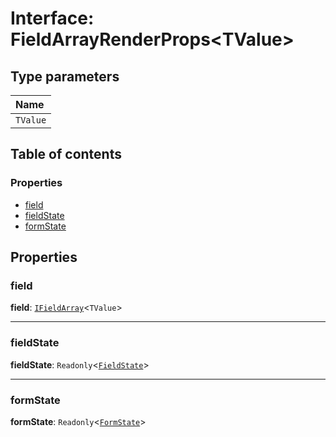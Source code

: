 # Interface: FieldArrayRenderProps\<TValue>

## Type parameters

| Name |
| :------ |
| `TValue` |

## Table of contents

### Properties

* [field](/auto-docs/free-layout-editor/interfaces/FieldArrayRenderProps.md#field)
* [fieldState](/auto-docs/free-layout-editor/interfaces/FieldArrayRenderProps.md#fieldstate)
* [formState](/auto-docs/free-layout-editor/interfaces/FieldArrayRenderProps.md#formstate)

## Properties

### field

**field**: [`IFieldArray`](/auto-docs/free-layout-editor/interfaces/IFieldArray.md)<`TValue`>

***

### fieldState

**fieldState**: `Readonly`<[`FieldState`](/auto-docs/free-layout-editor/interfaces/FieldState.md)>

***

### formState

**formState**: `Readonly`<[`FormState`](/auto-docs/free-layout-editor/interfaces/FormState.md)>
